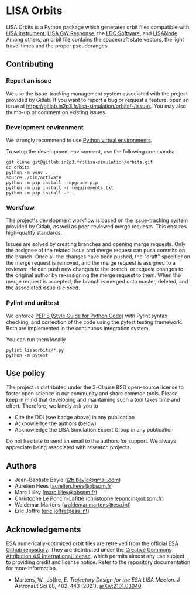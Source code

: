 # LISA Orbits

LISA Orbits is a Python package which generates orbit files compatible with [LISA Instrument](https://gitlab.in2p3.fr/lisa-simulation/instrument), [LISA GW Response](https://gitlab.in2p3.fr/lisa-simulation/orbits), the [LDC Software](https://lisa-ldc.lal.in2p3.fr/code), and [LISANode](https://gitlab.in2p3.fr/j2b.bayle/LISANode). Among others, an orbit file contains the spacecraft state vectors, the light travel times and the proper pseudoranges.

## Contributing

### Report an issue

We use the issue-tracking management system associated with the project provided by Gitlab. If you want to report a bug or request a feature, open an issue at <https://gitlab.in2p3.fr/lisa-simulation/orbits/-/issues>. You may also thumb-up or comment on existing issues.

### Development environment

We strongly recommend to use [Python virtual environments](https://docs.python.org/3/tutorial/venv.html).

To setup the development environment, use the following commands:

```shell
git clone git@gitlab.in2p3.fr:lisa-simulation/orbits.git
cd orbits
python -m venv .
source ./bin/activate
python -m pip install --upgrade pip
python -m pip install -r requirements.txt
python -m pip install -e .
```

### Workflow

The project's development workflow is based on the issue-tracking system provided by Gitlab, as well as peer-reviewed merge requests. This ensures high-quality standards.

Issues are solved by creating branches and opening merge requests. Only the assignee of the related issue and merge request can push commits on the branch. Once all the changes have been pushed, the "draft" specifier on the merge request is removed, and the merge request is assigned to a reviewer. He can push new changes to the branch, or request changes to the original author by re-assigning the merge request to them. When the merge request is accepted, the branch is merged onto master, deleted, and the associated issue is closed.

### Pylint and unittest

We enforce [PEP 8 (Style Guide for Python Code)](https://www.python.org/dev/peps/pep-0008/) with Pylint syntax checking, and correction of the code using the pytest testing framework. Both are implemented in the continuous integration system.

You can run them locally

```shell
pylint lisaorbits/*.py
python -m pytest
```

## Use policy

The project is distributed under the 3-Clause BSD open-source license to foster open science in our community and share common tools. Please keep in mind that developing and maintaining such a tool takes time and effort. Therefore, we kindly ask you to

* Cite the DOI (see badge above) in any publication
* Acknowledge the authors (below)
* Acknowledge the LISA Simulation Expert Group in any publication

Do not hesitate to send an email to the authors for support. We always appreciate being associated with research projects.

## Authors

* Jean-Baptiste Bayle (j2b.bayle@gmail.com)
* Aurélien Hees (aurelien.hees@obspm.fr)
* Marc Lilley (marc.lilley@obspm.fr)
* Christophe Le Poncin-Lafitte (christophe.leponcin@obspm.fr)
* Waldemar Martens (waldemar.martens@esa.int)
* Eric Joffre (eric.joffre@esa.int)

## Acknowledgements

ESA numerically-optimized orbit files are retreived from the official [ESA Github repository](https://github.com/esa/lisa-orbit-files). They are distributed under the [Creative Commons Attribution 4.0 International license](https://github.com/esa/lisa-orbit-files/blob/main/LICENSE), which permits almost any use subject to providing credit and license notice. Refer to the repository documentation for more information.

* Martens, W., Joffre, E. *Trajectory Design for the ESA LISA Mission*. J Astronaut Sci 68, 402–443 (2021). [arXiv:2101.03040](https://arxiv.org/abs/2101.03040).
